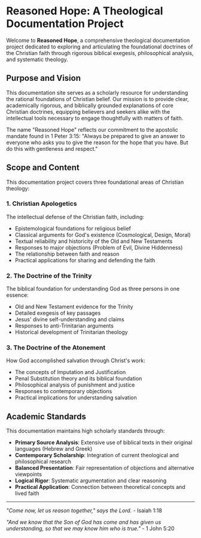 # Reasoned Hope: A Theological Documentation Project

Welcome to **Reasoned Hope**, a comprehensive theological documentation project dedicated to exploring and articulating
the foundational doctrines of the Christian faith through rigorous biblical exegesis, philosophical analysis, and
systematic theology.

## Purpose and Vision

This documentation site serves as a scholarly resource for understanding the rational foundations of Christian belief.
Our mission is to provide clear, academically rigorous, and biblically grounded explanations of core Christian
doctrines, equipping believers and seekers alike with the intellectual tools necessary to engage thoughtfully with
matters of faith.

The name "Reasoned Hope" reflects our commitment to the apostolic mandate found in 1 Peter 3:15: "Always be prepared to
give an answer to everyone who asks you to give the reason for the hope that you have. But do this with gentleness and
respect."

## Scope and Content

This documentation project covers three foundational areas of Christian theology:

### 1. Christian Apologetics

The intellectual defense of the Christian faith, including:

- Epistemological foundations for religious belief
- Classical arguments for God's existence (Cosmological, Design, Moral)
- Textual reliability and historicity of the Old and New Testaments
- Responses to major objections (Problem of Evil, Divine Hiddenness)
- The relationship between faith and reason
- Practical applications for sharing and defending the faith

### 2. The Doctrine of the Trinity

The biblical foundation for understanding God as three persons in one essence:

- Old and New Testament evidence for the Trinity
- Detailed exegesis of key passages
- Jesus' divine self-understanding and claims
- Responses to anti-Trinitarian arguments
- Historical development of Trinitarian theology

### 3. The Doctrine of the Atonement

How God accomplished salvation through Christ's work:

- The concepts of Imputation and Justification
- Penal Substitution theory and its biblical foundation
- Philosophical analysis of punishment and justice
- Responses to contemporary objections
- Practical implications for understanding salvation

## Academic Standards

This documentation maintains high scholarly standards through:

- **Primary Source Analysis**: Extensive use of biblical texts in their original languages (Hebrew and Greek)
- **Contemporary Scholarship**: Integration of current theological and philosophical research
- **Balanced Presentation**: Fair representation of objections and alternative viewpoints
- **Logical Rigor**: Systematic argumentation and clear reasoning
- **Practical Application**: Connection between theoretical concepts and lived faith

---

*"Come now, let us reason together," says the Lord.* - Isaiah 1:18

*"And we know that the Son of God has come and has given us understanding, so that we may know him who is true."* - 1
John 5:20
